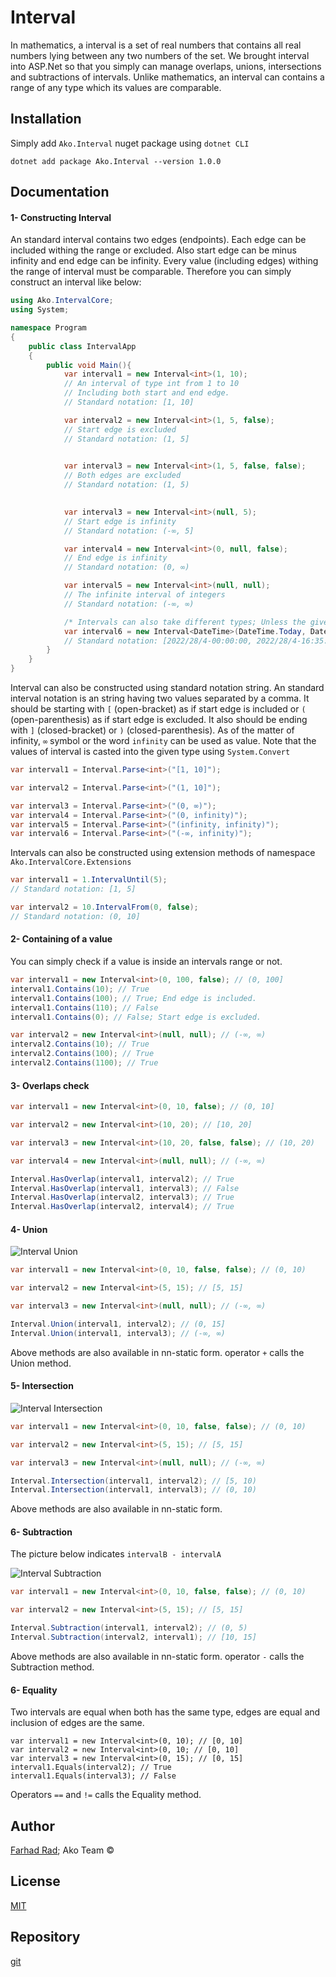 # Interval
In mathematics, a interval is a set of real numbers that contains all real numbers lying between any two numbers of the set. We brought interval into ASP.Net so that you simply can manage overlaps, unions, intersections and subtractions of intervals. Unlike mathematics, an interval can contains a range of any type which its values are comparable.
## Installation
Simply add ```Ako.Interval``` nuget package using ```dotnet CLI```
```
dotnet add package Ako.Interval --version 1.0.0
```
## Documentation
#### 1- Constructing Interval
An standard interval contains two edges (endpoints). Each edge can be included withing the range or excluded. Also start edge can be minus infinity and end edge can be infinity. Every value (including edges) withing the range of interval must be comparable. Therefore you can simply construct an interval like below:
```csharp
using Ako.IntervalCore;
using System;

namespace Program
{
    public class IntervalApp
    {
        public void Main(){
            var interval1 = new Interval<int>(1, 10); 
            // An interval of type int from 1 to 10 
            // Including both start and end edge. 
            // Standard notation: [1, 10]

            var interval2 = new Interval<int>(1, 5, false);
            // Start edge is excluded
            // Standard notation: (1, 5]

            
            var interval3 = new Interval<int>(1, 5, false, false);
            // Both edges are excluded
            // Standard notation: (1, 5)

            
            var interval3 = new Interval<int>(null, 5);
            // Start edge is infinity
            // Standard notation: (-∞, 5]

            var interval4 = new Interval<int>(0, null, false);
            // End edge is infinity
            // Standard notation: (0, ∞)

            var interval5 = new Interval<int>(null, null);
            // The infinite interval of integers
            // Standard notation: (-∞, ∞)

            /* Intervals can also take different types; Unless the given type is not comparable. */
            var interval6 = new Interval<DateTime>(DateTime.Today, DateTime.Now);
            // Standard notation: [2022/28/4-00:00:00, 2022/28/4-16:35:00]
        }
    }
}
```
Interval can also be constructed using standard notation string. 
An standard interval notation is an string having two values separated by a comma. It should be starting with ```[``` (open-bracket) as if start edge is included or ```(``` (open-parenthesis) as if start edge is excluded. It also should be ending with ```]``` (closed-bracket) or ```)``` (closed-parenthesis). As of the matter of infinity, ```∞``` symbol or the word ```infinity``` can be used as value.
Note that the values of interval is casted into the given type using ```System.Convert```
```csharp
var interval1 = Interval.Parse<int>("[1, 10]");

var interval2 = Interval.Parse<int>("(1, 10]");

var interval3 = Interval.Parse<int>("(0, ∞)");
var interval4 = Interval.Parse<int>("(0, infinity)");
var interval5 = Interval.Parse<int>("(infinity, infinity)");
var interval6 = Interval.Parse<int>("(-∞, infinity)");
```
Intervals can also be constructed using extension methods of namespace ```Ako.IntervalCore.Extensions```
```csharp
var interval1 = 1.IntervalUntil(5);
// Standard notation: [1, 5]

var interval2 = 10.IntervalFrom(0, false);
// Standard notation: (0, 10]
```
#### 2- Containing of a value
You can simply check if a value is inside an intervals range or not.
```csharp
var interval1 = new Interval<int>(0, 100, false); // (0, 100]
interval1.Contains(10); // True
interval1.Contains(100); // True; End edge is included.
interval1.Contains(110); // False
interval1.Contains(0); // False; Start edge is excluded.

var interval2 = new Interval<int>(null, null); // (-∞, ∞)
interval2.Contains(10); // True
interval2.Contains(100); // True
interval2.Contains(1100); // True
```
#### 3- Overlaps check
```csharp
var interval1 = new Interval<int>(0, 10, false); // (0, 10]

var interval2 = new Interval<int>(10, 20); // [10, 20]

var interval3 = new Interval<int>(10, 20, false, false); // (10, 20)

var interval4 = new Interval<int>(null, null); // (-∞, ∞)

Interval.HasOverlap(interval1, interval2); // True
Interval.HasOverlap(interval1, interval3); // False
Interval.HasOverlap(interval2, interval3); // True
Interval.HasOverlap(interval2, interval4); // True
```
#### 4- Union
![Interval Union](https://upload.wikimedia.org/wikipedia/commons/thumb/3/30/Venn0111.svg/300px-Venn0111.svg.png)
```csharp
var interval1 = new Interval<int>(0, 10, false, false); // (0, 10)

var interval2 = new Interval<int>(5, 15); // [5, 15]

var interval3 = new Interval<int>(null, null); // (-∞, ∞)

Interval.Union(interval1, interval2); // (0, 15]
Interval.Union(interval1, interval3); // (-∞, ∞)
```
Above methods are also available in nn-static form. operator ```+``` calls the Union method.
#### 5- Intersection
![Interval Intersection](https://upload.wikimedia.org/wikipedia/commons/thumb/9/99/Venn0001.svg/330px-Venn0001.svg.png)
```csharp
var interval1 = new Interval<int>(0, 10, false, false); // (0, 10)

var interval2 = new Interval<int>(5, 15); // [5, 15]

var interval3 = new Interval<int>(null, null); // (-∞, ∞)

Interval.Intersection(interval1, interval2); // [5, 10)
Interval.Intersection(interval1, interval3); // (0, 10)
```
Above methods are also available in nn-static form.
#### 6- Subtraction
The picture below indicates ```intervalB - intervalA```

![Interval Subtraction](https://upload.wikimedia.org/wikipedia/commons/thumb/2/23/Relative_compliment.svg/345px-Relative_compliment.svg.png)
```csharp
var interval1 = new Interval<int>(0, 10, false, false); // (0, 10)

var interval2 = new Interval<int>(5, 15); // [5, 15]

Interval.Subtraction(interval1, interval2); // (0, 5)
Interval.Subtraction(interval2, interval1); // [10, 15]
```
Above methods are also available in nn-static form. operator ```-``` calls the Subtraction method.
#### 6- Equality
Two intervals are equal when both has the same type, edges are equal and inclusion of edges are the same.
```
var interval1 = new Interval<int>(0, 10); // [0, 10]
var interval2 = new Interval<int>(0, 10; // [0, 10]
var interval3 = new Interval<int>(0, 15); // [0, 15]
interval1.Equals(interval2); // True
interval1.Equals(interval3); // False
```
Operators ```==``` and ```!=``` calls the Equality method.
## Author
[Farhad Rad](https://github.com/farhad-rad/); Ako Team ©
## License
[MIT](https://licenses.nuget.org/MIT)
## Repository
[git](https://github.com/farhad-rad/Interval)
